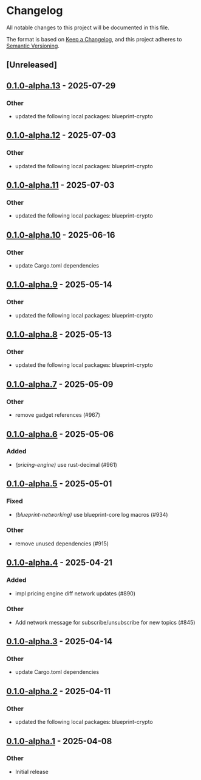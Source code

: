 # Changelog

All notable changes to this project will be documented in this file.

The format is based on [Keep a Changelog](https://keepachangelog.com/en/1.0.0/),
and this project adheres to [Semantic Versioning](https://semver.org/spec/v2.0.0.html).

## [Unreleased]

## [0.1.0-alpha.13](https://github.com/tangle-network/blueprint/compare/blueprint-networking-v0.1.0-alpha.12...blueprint-networking-v0.1.0-alpha.13) - 2025-07-29

### Other

- updated the following local packages: blueprint-crypto

## [0.1.0-alpha.12](https://github.com/tangle-network/blueprint/compare/blueprint-networking-v0.1.0-alpha.11...blueprint-networking-v0.1.0-alpha.12) - 2025-07-03

### Other

- updated the following local packages: blueprint-crypto

## [0.1.0-alpha.11](https://github.com/tangle-network/blueprint/compare/blueprint-networking-v0.1.0-alpha.10...blueprint-networking-v0.1.0-alpha.11) - 2025-07-03

### Other

- updated the following local packages: blueprint-crypto

## [0.1.0-alpha.10](https://github.com/tangle-network/blueprint/compare/blueprint-networking-v0.1.0-alpha.9...blueprint-networking-v0.1.0-alpha.10) - 2025-06-16

### Other

- update Cargo.toml dependencies

## [0.1.0-alpha.9](https://github.com/tangle-network/blueprint/compare/blueprint-networking-v0.1.0-alpha.8...blueprint-networking-v0.1.0-alpha.9) - 2025-05-14

### Other

- updated the following local packages: blueprint-crypto

## [0.1.0-alpha.8](https://github.com/tangle-network/blueprint/compare/blueprint-networking-v0.1.0-alpha.7...blueprint-networking-v0.1.0-alpha.8) - 2025-05-13

### Other

- updated the following local packages: blueprint-crypto

## [0.1.0-alpha.7](https://github.com/tangle-network/blueprint/compare/blueprint-networking-v0.1.0-alpha.6...blueprint-networking-v0.1.0-alpha.7) - 2025-05-09

### Other

- remove gadget references (#967)

## [0.1.0-alpha.6](https://github.com/tangle-network/blueprint/compare/blueprint-networking-v0.1.0-alpha.5...blueprint-networking-v0.1.0-alpha.6) - 2025-05-06

### Added

- *(pricing-engine)* use rust-decimal (#961)

## [0.1.0-alpha.5](https://github.com/tangle-network/blueprint/compare/blueprint-networking-v0.1.0-alpha.4...blueprint-networking-v0.1.0-alpha.5) - 2025-05-01

### Fixed

- *(blueprint-networking)* use blueprint-core log macros (#934)

### Other

- remove unused dependencies (#915)

## [0.1.0-alpha.4](https://github.com/tangle-network/blueprint/compare/blueprint-networking-v0.1.0-alpha.3...blueprint-networking-v0.1.0-alpha.4) - 2025-04-21

### Added

- impl pricing engine diff network updates (#890)

### Other

- Add network message for subscribe/unsubscribe for new topics (#845)

## [0.1.0-alpha.3](https://github.com/tangle-network/blueprint/compare/blueprint-networking-v0.1.0-alpha.2...blueprint-networking-v0.1.0-alpha.3) - 2025-04-14

### Other

- update Cargo.toml dependencies

## [0.1.0-alpha.2](https://github.com/tangle-network/blueprint/compare/blueprint-networking-v0.1.0-alpha.1...blueprint-networking-v0.1.0-alpha.2) - 2025-04-11

### Other

- updated the following local packages: blueprint-crypto

## [0.1.0-alpha.1](https://github.com/tangle-network/blueprint/releases/tag/blueprint-networking-v0.1.0-alpha.1) - 2025-04-08

### Other

- Initial release
